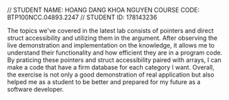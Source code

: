 // STUDENT NAME: HOANG DANG KHOA NGUYEN                                     COURSE CODE: BTP100NCC.04893.2247
// STUDENT ID: 178143236


The topics we've covered in the latest lab consists of pointers and direct struct accessibility and utilizing them in the argument. After observing the live demonstration and implementation on the knowledge, it allows me to understand their functionality and how efficient they are in a program code. By praticing these pointers and struct accessibility paired with arrays, I can make a code that have a firm database for each category I want. Overall, the exercise is not only a good demonstration of real application but also helped me as a student to be better and prepared for my future as a software developer.